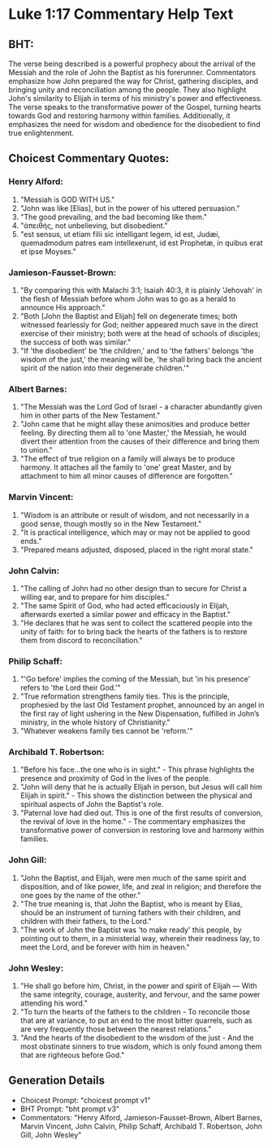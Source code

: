 # Luke 1:17 Commentary Help Text

## BHT:
The verse being described is a powerful prophecy about the arrival of the Messiah and the role of John the Baptist as his forerunner. Commentators emphasize how John prepared the way for Christ, gathering disciples, and bringing unity and reconciliation among the people. They also highlight John's similarity to Elijah in terms of his ministry's power and effectiveness. The verse speaks to the transformative power of the Gospel, turning hearts towards God and restoring harmony within families. Additionally, it emphasizes the need for wisdom and obedience for the disobedient to find true enlightenment.

## Choicest Commentary Quotes:
### Henry Alford:
1. "Messiah is GOD WITH US."
2. "John was like [Elias], but in the power of his uttered persuasion."
3. "The good prevailing, and the bad becoming like them."
4. "ἀπειθής, not unbelieving, but disobedient."
5. "est sensus, ut etiam filii sic intelligant legem, id est, Judæi, quemadmodum patres eam intellexerunt, id est Prophetæ, in quibus erat et ipse Moyses."

### Jamieson-Fausset-Brown:
1. "By comparing this with Malachi 3:1; Isaiah 40:3, it is plainly 'Jehovah' in the flesh of Messiah before whom John was to go as a herald to announce His approach." 
2. "Both [John the Baptist and Elijah] fell on degenerate times; both witnessed fearlessly for God; neither appeared much save in the direct exercise of their ministry; both were at the head of schools of disciples; the success of both was similar." 
3. "If 'the disobedient' be 'the children,' and to 'the fathers' belongs 'the wisdom of the just,' the meaning will be, 'he shall bring back the ancient spirit of the nation into their degenerate children.'"

### Albert Barnes:
1. "The Messiah was the Lord God of Israel - a character abundantly given him in other parts of the New Testament."
2. "John came that he might allay these animosities and produce better feeling. By directing them all to 'one Master,' the Messiah, he would divert their attention from the causes of their difference and bring them to union."
3. "The effect of true religion on a family will always be to produce harmony. It attaches all the family to 'one' great Master, and by attachment to him all minor causes of difference are forgotten."

### Marvin Vincent:
1. "Wisdom is an attribute or result of wisdom, and not necessarily in a good sense, though mostly so in the New Testament."
2. "It is practical intelligence, which may or may not be applied to good ends."
3. "Prepared means adjusted, disposed, placed in the right moral state."

### John Calvin:
1. "The calling of John had no other design than to secure for Christ a willing ear, and to prepare for him disciples."
2. "The same Spirit of God, who had acted efficaciously in Elijah, afterwards exerted a similar power and efficacy in the Baptist."
3. "He declares that he was sent to collect the scattered people into the unity of faith: for to bring back the hearts of the fathers is to restore them from discord to reconciliation."

### Philip Schaff:
1. "'Go before' implies the coming of the Messiah, but 'in his presence' refers to 'the Lord their God.'" 
2. "True reformation strengthens family ties. This is the principle, prophesied by the last Old Testament prophet, announced by an angel in the first ray of light ushering in the New Dispensation, fulfilled in John’s ministry, in the whole history of Christianity." 
3. "Whatever weakens family ties cannot be 'reform.'"

### Archibald T. Robertson:
1. "Before his face...the one who is in sight." - This phrase highlights the presence and proximity of God in the lives of the people.
2. "John will deny that he is actually Elijah in person, but Jesus will call him Elijah in spirit." - This shows the distinction between the physical and spiritual aspects of John the Baptist's role.
3. "Paternal love had died out. This is one of the first results of conversion, the revival of love in the home." - The commentary emphasizes the transformative power of conversion in restoring love and harmony within families.

### John Gill:
1. "John the Baptist, and Elijah, were men much of the same spirit and disposition, and of like power, life, and zeal in religion; and therefore the one goes by the name of the other."
2. "The true meaning is, that John the Baptist, who is meant by Elias, should be an instrument of turning fathers with their children, and children with their fathers, to the Lord."
3. "The work of John the Baptist was 'to make ready' this people, by pointing out to them, in a ministerial way, wherein their readiness lay, to meet the Lord, and be forever with him in heaven."

### John Wesley:
1. "He shall go before him, Christ, in the power and spirit of Elijah — With the same integrity, courage, austerity, and fervour, and the same power attending his word." 
2. "To turn the hearts of the fathers to the children - To reconcile those that are at variance, to put an end to the most bitter quarrels, such as are very frequently those between the nearest relations."
3. "And the hearts of the disobedient to the wisdom of the just - And the most obstinate sinners to true wisdom, which is only found among them that are righteous before God."


## Generation Details
- Choicest Prompt: "choicest prompt v1"
- BHT Prompt: "bht prompt v3"
- Commentators: "Henry Alford, Jamieson-Fausset-Brown, Albert Barnes, Marvin Vincent, John Calvin, Philip Schaff, Archibald T. Robertson, John Gill, John Wesley"
